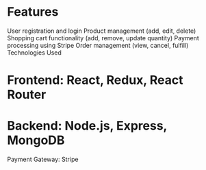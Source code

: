 # Features

User registration and login
Product management (add, edit, delete)
Shopping cart functionality (add, remove, update quantity)
Payment processing using Stripe
Order management (view, cancel, fulfill)
Technologies Used

# Frontend: React, Redux, React Router
#
# Backend: Node.js, Express, MongoDB

Payment Gateway: Stripe
